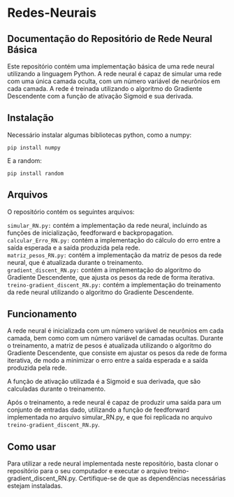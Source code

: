 # Redes-Neurais
## Documentação do Repositório de Rede Neural Básica
Este repositório contém uma implementação básica de uma rede neural utilizando a linguagem Python. A rede neural é capaz de simular uma rede com uma única camada oculta, com um número variável de neurônios em cada camada. A rede é treinada utilizando o algoritmo do Gradiente Descendente com a função de ativação Sigmoid e sua derivada.

## Instalação
Necessário instalar algumas bibliotecas python, como a numpy:
<pre><code>pip install numpy</code></pre>

E a random:
<pre><code>pip install random</code></pre>

## Arquivos
O repositório contém os seguintes arquivos:

```simular_RN.py:``` contém a implementação da rede neural, incluindo as funções de inicialização, feedforward e backpropagation. <br />
```calcular_Erro_RN.py:``` contém a implementação do cálculo do erro entre a saída esperada e a saída produzida pela rede. <br />
```matriz_pesos_RN.py:``` contém a implementação da matriz de pesos da rede neural, que é atualizada durante o treinamento. <br />
```gradient_discent_RN.py:``` contém a implementação do algoritmo do Gradiente Descendente, que ajusta os pesos da rede de forma iterativa. <br />
```treino-gradient_discent_RN.py:``` contém a implementação do treinamento da rede neural utilizando o algoritmo do Gradiente Descendente. <br />

## Funcionamento
A rede neural é inicializada com um número variável de neurônios em cada camada, bem como com um número variável de camadas ocultas. Durante o treinamento, a matriz de pesos é atualizada utilizando o algoritmo do Gradiente Descendente, que consiste em ajustar os pesos da rede de forma iterativa, de modo a minimizar o erro entre a saída esperada e a saída produzida pela rede.

A função de ativação utilizada é a Sigmoid e sua derivada, que são calculadas durante o treinamento.

Após o treinamento, a rede neural é capaz de produzir uma saída para um conjunto de entradas dado, utilizando a função de feedforward implementada no arquivo simular_RN.py, e que foi replicada no arquivo ```treino-gradient_discent_RN.py```.

## Como usar
Para utilizar a rede neural implementada neste repositório, basta clonar o repositório para o seu computador e executar o arquivo treino-gradient_discent_RN.py. Certifique-se de que as dependências necessárias estejam instaladas.
